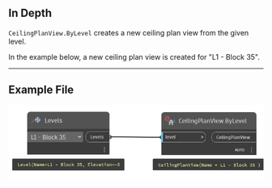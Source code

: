 ## In Depth
`CeilingPlanView.ByLevel` creates a new ceiling plan view from the given level.

In the example below, a new ceiling plan view is created for "L1 - Block 35".
___
## Example File

![CeilingPlanView.ByLevel](./Revit.Elements.Views.CeilingPlanView.ByLevel_img.jpg)